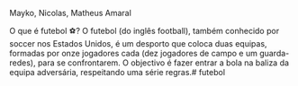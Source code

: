 Mayko, Nicolas, Matheus Amaral

O que é futebol ⚽?
O futebol (do inglês football), também conhecido por soccer nos Estados Unidos, é um desporto que coloca duas equipas, formadas por onze jogadores cada (dez jogadores de campo e um guarda-redes), para se confrontarem. O objectivo é fazer entrar a bola na baliza da equipa adversária, respeitando uma série regras.# futebol